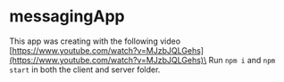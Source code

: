 # messagingApp

This app was creating with the following video [https://www.youtube.com/watch?v=MJzbJQLGehs](https://www.youtube.com/watch?v=MJzbJQLGehs)\
Run `npm i` and `npm start` in both the client and server folder.
